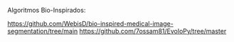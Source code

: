 Algoritmos Bio-Inspirados:

https://github.com/WebisD/bio-inspired-medical-image-segmentation/tree/main
https://github.com/7ossam81/EvoloPy/tree/master

